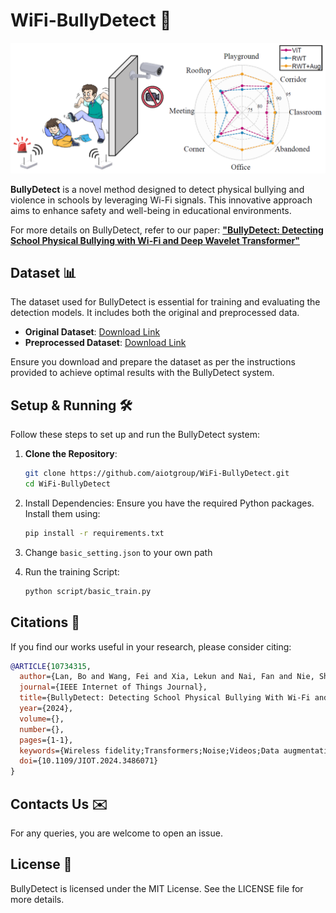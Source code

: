 # WiFi-BullyDetect 👋

<p align="center">
  <img src="img/README_img/overall.png" alt="image-20240719171906628" width="600px"/>
</p>

**BullyDetect** is a novel method designed to detect physical bullying and violence in schools by leveraging Wi-Fi signals. This innovative approach aims to enhance safety and well-being in educational environments.

For more details on BullyDetect, refer to our paper: [**"BullyDetect: Detecting School Physical Bullying with Wi-Fi and Deep Wavelet Transformer"**](https://ieeexplore.ieee.org/document/10734315)

## Dataset 📊

The dataset used for BullyDetect is essential for training and evaluating the detection models. It includes both the original and preprocessed data.

- **Original Dataset**: [Download Link](https://www.kaggle.com/datasets/laptype/wifi-bullydetect)
- **Preprocessed Dataset**: [Download Link](https://www.kaggle.com/datasets/laptype/wifi-bullydetect)

Ensure you download and prepare the dataset as per the instructions provided to achieve optimal results with the BullyDetect system.

## Setup & Running 🛠️

Follow these steps to set up and run the BullyDetect system:

1. **Clone the Repository**:
   ```bash
   git clone https://github.com/aiotgroup/WiFi-BullyDetect.git
   cd WiFi-BullyDetect
   ```
2. Install Dependencies:
Ensure you have the required Python packages. Install them using:
   ```bash
   pip install -r requirements.txt
   ```
3. Change `basic_setting.json` to your own path

4. Run the training Script:

   ```bash
   python script/basic_train.py
   ```

## Citations 📄

If you find our works useful in your research, please consider citing:
```BibTeX
@ARTICLE{10734315,
  author={Lan, Bo and Wang, Fei and Xia, Lekun and Nai, Fan and Nie, Shiqiang and Ding, Han and Han, Jinsong},
  journal={IEEE Internet of Things Journal}, 
  title={BullyDetect: Detecting School Physical Bullying With Wi-Fi and Deep Wavelet Transformer}, 
  year={2024},
  volume={},
  number={},
  pages={1-1},
  keywords={Wireless fidelity;Transformers;Noise;Videos;Data augmentation;Cameras;Sensors;Representation learning;Internet of Things;Surveillance;Wi-Fi sensing;physical bullying detection;wavelet transformer;data augmentation;deep learning},
  doi={10.1109/JIOT.2024.3486071}
}
```

## Contacts Us ✉️
For any queries, you are welcome to open an issue.

## License 📜
BullyDetect is licensed under the MIT License. See the LICENSE file for more details.

